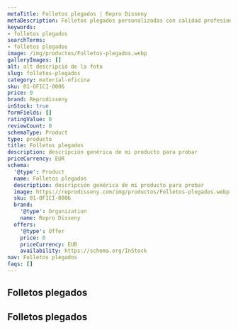```yaml
---
metaTitle: Folletos plegados | Repro Disseny
metaDescription: Folletos plegados personalizadas con calidad profesional en Cataluña.
keywords:
- folletos plegados
searchTerms:
- folletos plegados
image: /img/productos/Folletos-plegados.webp
galleryImages: []
alt: alt descripció de la foto
slug: folletos-plegados
category: material-oficina
sku: 01-OFICI-0006
price: 0
brand: Reprodisseny
inStock: true
formFields: []
ratingValue: 0
reviewCount: 0
schemaType: Product
type: producto
title: Folletos plegados
description: descripción genérica de mi producto para probar
priceCurrency: EUR
schema:
  '@type': Product
  name: Folletos plegados
  description: descripción genérica de mi producto para probar
  image: https://reprodisseny.com/img/productos/Folletos-plegados.webp
  sku: 01-OFICI-0006
  brand:
    '@type': Organization
    name: Repro Disseny
  offers:
    '@type': Offer
    price: 0
    priceCurrency: EUR
    availability: https://schema.org/InStock
nav: Folletos plegados
faqs: []
---
```


## Folletos plegados

## Folletos plegados
